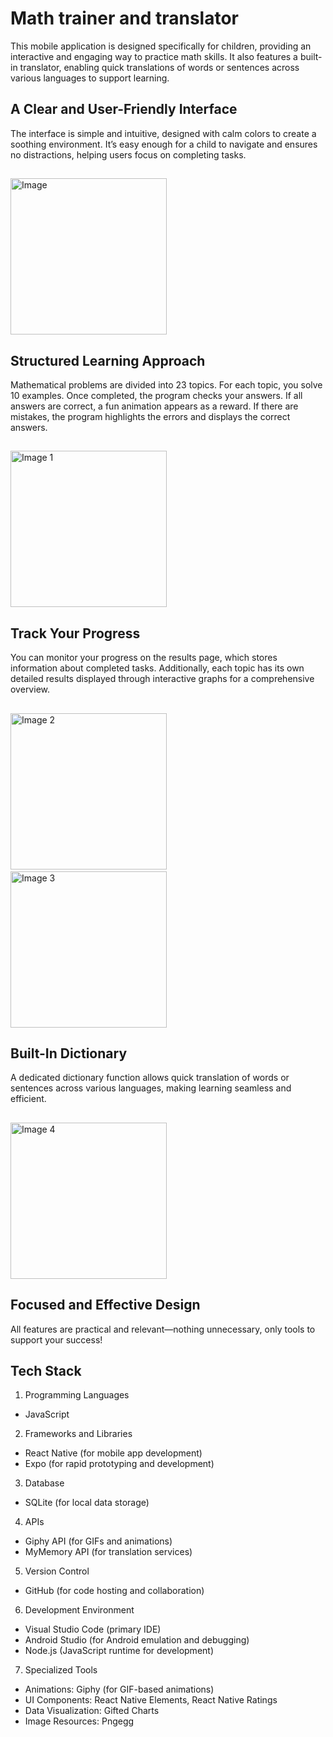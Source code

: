 # Math trainer and translator
This mobile application is designed specifically for children, providing an interactive and engaging way to practice math skills. It also features a built-in translator, enabling quick translations of words or sentences across various languages to support learning.

## A Clear and User-Friendly Interface
The interface is simple and intuitive, designed with calm colors to create a soothing environment. It’s easy enough for a child to navigate and ensures no distractions, helping users focus on completing tasks.
## 
<img src="./assets/images/HomeScreenImg.jpg" alt="Image" width="250">

## Structured Learning Approach
Mathematical problems are divided into 23 topics. For each topic, you solve 10 examples. Once completed, the program checks your answers. If all answers are correct, a fun animation appears as a reward. If there are mistakes, the program highlights the errors and displays the correct answers.
## 
<img src="./assets/images/MathProblemListImg.jpg" alt="Image 1" width="250">

## Track Your Progress
You can monitor your progress on the results page, which stores information about completed tasks. Additionally, each topic has its own detailed results displayed through interactive graphs for a comprehensive overview.
## 
<div>
<img src="./assets/images/StatisticsImg.jpg" alt="Image 2" style = "width: 250px;"/>  
&nbsp&nbsp    
<img src="./assets/images/ChartImg.jpg" alt="Image 3" style = "width: 250px; vertical-align: top;"/> 
</div>

## Built-In Dictionary
A dedicated dictionary function allows quick translation of words or sentences across various languages, making learning seamless and efficient.
## 
<img src="./assets/images/TranslatorImg.jpg" alt="Image 4" width="250">

## Focused and Effective Design
All features are practical and relevant—nothing unnecessary, only tools to support your success!

## Tech Stack
1. Programming Languages
-	JavaScript
2. Frameworks and Libraries
-	React Native (for mobile app development)
-	Expo (for rapid prototyping and development)
3. Database
-	SQLite (for local data storage)
4. APIs
-	Giphy API (for GIFs and animations)
-	MyMemory API (for translation services)
5. Version Control
-	GitHub (for code hosting and collaboration)
6. Development Environment
-	Visual Studio Code (primary IDE)
-	Android Studio (for Android emulation and debugging)
-	Node.js (JavaScript runtime for development)
7. Specialized Tools
-	Animations: Giphy (for GIF-based animations)
-	UI Components: React Native Elements, React Native Ratings
-	Data Visualization: Gifted Charts
-	Image Resources: Pngegg
